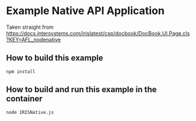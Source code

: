 # Example Native API Application

Taken straight from https://docs.intersystems.com/irislatest/csp/docbook/DocBook.UI.Page.cls?KEY=AFL_nodenative

## How to build this example

```
npm install
```

## How to build and run this example in the container

```
node IRISNative.js
```
